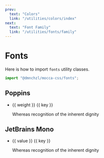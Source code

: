 ```yaml
---
prev:
  text: "Colors"
  link: "/utilities/colors/index"
next:
  text: "Font Family"
  link: "/utilities/fonts/family"
---
```


<script setup>
import { ref, computed } from 'vue';

const weights = ref({
  100: "Thin",
  200: "ExtraLight",
  300: "Light",
  400: "Regular",
  500: "Medium",
  600: "SemiBold",
  700: "Bold",
  800: "ExtraBold",
  900: "Black"
});

const poppins = computed(() => weights.value);
const jetbrains = computed(() => {
  const entries = Object.entries(weights.value);

  return entries.reduce((acc, [key, value]) => {
    if (key === "900") return acc;
    return { ...acc, [key]: value };
  }, {});
});
</script>

# Fonts

Here is how to import `fonts` utility classes.

```js
import "@dmnchzl/mocca-css/fonts";
```

## Poppins

<ul>
  <li v-for="([key, weight]) in Object.entries(poppins)">
    <span>{{ weight }} {{ key }}</span>
    <p class="font-poppins" :style="{ fontWeight: key, fontSize: '24px', lineHeight: '32px', outline: 'none' }" contenteditable>Whereas recognition of the inherent dignity</p>
  </li>
</ul>

## JetBrains Mono

<ul>
  <li v-for="([key, value]) in Object.entries(jetbrains)">
    <span>{{ value }} {{ key }}</span>
    <p class="font-monospace" :style="{ fontWeight: key, fontSize: '24px', lineHeight: '32px', outline: 'none' }" contenteditable>Whereas recognition of the inherent dignity</p>
  </li>
</ul>
